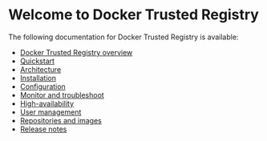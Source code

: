 <!--[metadata]>
+++
title = "Docker Trusted Registry"
description = "Docker Trusted Registry"
keywords = ["docker, documentation, about, technology, understanding, enterprise, hub,  registry"]
[menu.main]
identifier="workw_dtr"
weight=-65
+++
<![end-metadata]-->

# Welcome to Docker Trusted Registry

The following documentation for Docker Trusted Registry is available:

* [Docker Trusted Registry overview](overview.md)
* [Quickstart](quick-start.md)
* [Architecture](architecture.md)
* [Installation](install/system-requirements.md)
* [Configuration](configure/configuration.md)
* [Monitor and troubleshoot](monitor-troubleshoot/monitor.md)
* [High-availability](high-availability/high-availability.md)
* [User management](user-management/permission-levels.md)
* [Repositories and images](repos-and-images/create-repo.md)
* [Release notes](release-notes/release-notes.md)
